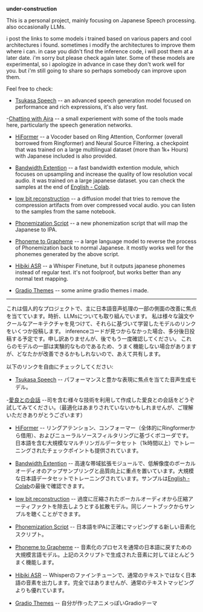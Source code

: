 **under-construction**


This is a personal project, mainly focusing on Japanese Speech processing. also occasionally LLMs.

i post the links to some models i trained based on various papers and cool architectures i found. sometimes i modify the architectures to improve them where i can.
in case you didn't find the inference code, i will post them at a later date. i'm sorry but please check again later.
Some of these models are experimental, so i apologize in advance in case they don't work well for you. but i'm still going to share so perhaps somebody can improve upon them.

Feel free to check:
- [Tsukasa Speech](https://huggingface.co/Respair/Tsukasa_Speech)
-- an advanced speech generation model focused on performance and rich expressions, it's also very fast.

-[Chatting with Aira](https://huggingface.co/spaces/Respair/Chatting_with_Aira)
-- a small experiement with some of the tools made here, particularly the speech generation networks.

- [HiFormer](https://huggingface.co/Respair/HiFormer_Vocoder)
-- a Vocoder based on Ring Attention, Conformer (overall borrowed from Ringformer) and Neural Source Filtering. a checkpoint that was trained on a large multilingual dataset (more than 1k+ Hours) with Japanese included is also provided.

- [Bandwidth Extention](https://huggingface.co/Respair/BWE_Recon)
-- a fast bandwidth extention module, which focuses on upsampling and increase the quality of low resolution vocal audio. it was trained on a large japanese dataset. you can check the samples at the end of [English - Colab](https://colab.research.google.com/drive/1efRFWeHI5ZCcwvQJDRzt8qT3m6CB7XzK?usp=sharing).
  
- [low bit reconstruction](no_link_just_yet)
-- a diffusion model that tries to remove the compression artifacts from over compressed vocal audio. you can listen to the samples from the same notebook.

- [Phonemization Script](no_link_just_yet)
-- a new phonemization script that will map the Japanese to IPA.

- [Phoneme to Grapheme](https://huggingface.co/Respair/Japanese_Phoneme_to_Grapheme_LLM)
-- a large language model to reverse the process of Phonemization back to normal Japanese. it mostly works well for the phonemes generated by the above script.

- [Hibiki ASR](https://huggingface.co/Respair/Hibiki_ASR_Phonemizer_v0.2)
-- a Whisper Finetune, but it outputs japanese phonemes instead of regular text. it's not foolproof, but works better than any normal text mapping.

- [Gradio Themes](https://huggingface.co/spaces/Respair/Shiki)
-- some anime gradio themes i made.

____________________________________________

これは個人的なプロジェクトで、主に日本語音声処理の一部の側面の改善に焦点を当てています。時折、LLMsについても取り組んでいます。
私は様々な論文やクールなアーキテクチャを見つけて、それらに基づいて学習したモデルのリンクをいくつか投稿します。
inferenceコードが見つからなかった場合、多分後日投稿する予定です。申し訳ありませんが、後でもう一度確認してください。
これらのモデルの一部は実験的なものであるため、うまく機能しない場合がありますが、どなたかが改善できるかもしれないので、あえて共有します。


以下のリンクを自由にチェックしてください:
- [Tsukasa Speech](https://huggingface.co/Respair/Tsukasa_Speech)
-- パフォーマンスと豊かな表現に焦点を当てた音声生成モデル。

-[愛良との会話](https://huggingface.co/spaces/Respair/Chatting_with_Aira)
--司を含む様々な技術を利用して作成した愛良との会話をどうぞ試してみてください。（最適化はあまりされていないかもしれませんが、ご理解いただきありがとうございます）

- [HiFormer](https://huggingface.co/Respair/HiFormer_Vocoder)
-- リングアテンション、コンフォーマー（全体的にRingformerから借用）、およびニューラルソースフィルタリングに基づくボコーダです。日本語を含む大規模なマルチリンガルデータセット（1k時間以上）でトレーニングされたチェックポイントも提供されています。

- [Bandwidth Extention](https://huggingface.co/Respair/BWE_Recon)
-- 高速な帯域拡張モジュールで、低解像度のボーカルオーディオのアップサンプリングと品質向上に重点を置いています。大規模な日本語データセットでトレーニングされています。サンプルは[English - Colab](https://colab.research.google.com/drive/1efRFWeHI5ZCcwvQJDRzt8qT3m6CB7XzK?usp=sharing)の最後で確認できます。

- [low bit reconstruction](no_link_just_yet)
-- 過度に圧縮されたボーカルオーディオから圧縮アーティファクトを除去しようとする拡散モデル。同じノートブックからサンプルを聴くことができます。

- [Phonemization Script](no_link_just_yet)
-- 日本語をIPAに正確にマッピングする新しい音素化スクリプト。

- [Phoneme to Grapheme](https://huggingface.co/Respair/Japanese_Phoneme_to_Grapheme_LLM)
-- 音素化のプロセスを通常の日本語に戻すための大規模言語モデル。上記のスクリプトで生成された音素に対してほとんどうまく機能します。

- [Hibiki ASR](https://huggingface.co/Respair/Hibiki_ASR_Phonemizer_v0.2)
-- Whisperのファインチューンで、通常のテキストではなく日本語の音素を出力します。完全ではありませんが、通常のテキストマッピングよりも優れています。

- [Gradio Themes](https://huggingface.co/spaces/Respair/Shiki)
-- 自分が作ったアニメっぽいGradioテーマ


